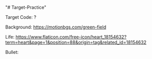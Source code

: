 "# Target-Practice" 

Target Code: ? 

Background: https://motionbgs.com/green-field

Life: https://www.flaticon.com/free-icon/heart_18154632?term=heart&page=1&position=88&origin=tag&related_id=18154632 

Bullet: 
